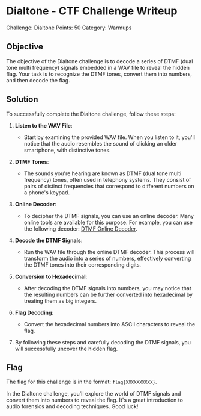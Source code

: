 # Dialtone - CTF Challenge Writeup

Challenge: Dialtone
Points: 50
Category: Warmups

## Objective
The objective of the Dialtone challenge is to decode a series of DTMF (dual tone multi frequency) signals embedded in a WAV file to reveal the hidden flag. Your task is to recognize the DTMF tones, convert them into numbers, and then decode the flag.

## Solution
To successfully complete the Dialtone challenge, follow these steps:

1. **Listen to the WAV File**:
   - Start by examining the provided WAV file. When you listen to it, you'll notice that the audio resembles the sound of clicking an older smartphone, with distinctive tones.

2. **DTMF Tones**:
   - The sounds you're hearing are known as DTMF (dual tone multi frequency) tones, often used in telephony systems. They consist of pairs of distinct frequencies that correspond to different numbers on a phone's keypad.

3. **Online Decoder**:
   - To decipher the DTMF signals, you can use an online decoder. Many online tools are available for this purpose. For example, you can use the following decoder: [DTMF Online Decoder](http://dialabc.com/sound/detect/).

4. **Decode the DTMF Signals**:
   - Run the WAV file through the online DTMF decoder. This process will transform the audio into a series of numbers, effectively converting the DTMF tones into their corresponding digits.

5. **Conversion to Hexadecimal**:
   - After decoding the DTMF signals into numbers, you may notice that the resulting numbers can be further converted into hexadecimal by treating them as big integers.

6. **Flag Decoding**:
   - Convert the hexadecimal numbers into ASCII characters to reveal the flag.

7. By following these steps and carefully decoding the DTMF signals, you will successfully uncover the hidden flag.

## Flag
The flag for this challenge is in the format: `flag{XXXXXXXXXX}`.

In the Dialtone challenge, you'll explore the world of DTMF signals and convert them into numbers to reveal the flag. It's a great introduction to audio forensics and decoding techniques. Good luck!
